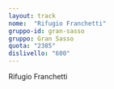 ```yaml
---
layout: track
nome:  "Rifugio Franchetti"
gruppo-id: gran-sasso
gruppo: Gran Sasso
quota: "2385"
dislivello: "600"
---
```


Rifugio Franchetti
